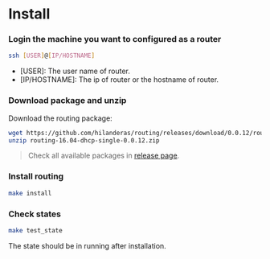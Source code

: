 # Install

### Login the machine you want to configured as a router
```bash
ssh [USER]@[IP/HOSTNAME]
```
* [USER]: The user name of router.
* [IP/HOSTNAME]: The ip of router or the hostname of router.

### Download package and unzip
Download the routing package:
```bash
wget https://github.com/hilanderas/routing/releases/download/0.0.12/routing-16.04-dhcp-single-0.0.12.zip
unzip routing-16.04-dhcp-single-0.0.12.zip
```

> Check all available packages in [release page](https://github.com/elespejo/routing/releases).

### Install routing
```bash
make install
```


### Check states
```bash
make test_state
```

The state should be in running after installation.